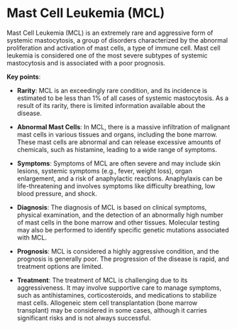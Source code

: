 # Mast Cell Leukemia (MCL)

Mast Cell Leukemia (MCL) is an extremely rare and aggressive form of systemic mastocytosis, a group of disorders characterized by the abnormal proliferation and activation of mast cells, a type of immune cell. Mast cell leukemia is considered one of the most severe subtypes of systemic mastocytosis and is associated with a poor prognosis.

**Key points**:

* **Rarity**: MCL is an exceedingly rare condition, and its incidence is estimated to be less than 1% of all cases of systemic mastocytosis. As a result of its rarity, there is limited information available about the disease.

* **Abnormal Mast Cells**: In MCL, there is a massive infiltration of malignant mast cells in various tissues and organs, including the bone marrow. These mast cells are abnormal and can release excessive amounts of chemicals, such as histamine, leading to a wide range of symptoms.

* **Symptoms**: Symptoms of MCL are often severe and may include skin lesions, systemic symptoms (e.g., fever, weight loss), organ enlargement, and a risk of anaphylactic reactions. Anaphylaxis can be life-threatening and involves symptoms like difficulty breathing, low blood pressure, and shock.

* **Diagnosis**: The diagnosis of MCL is based on clinical symptoms, physical examination, and the detection of an abnormally high number of mast cells in the bone marrow and other tissues. Molecular testing may also be performed to identify specific genetic mutations associated with MCL.

* **Prognosis**: MCL is considered a highly aggressive condition, and the prognosis is generally poor. The progression of the disease is rapid, and treatment options are limited.

* **Treatment**: The treatment of MCL is challenging due to its aggressiveness. It may involve supportive care to manage symptoms, such as antihistamines, corticosteroids, and medications to stabilize mast cells. Allogeneic stem cell transplantation (bone marrow transplant) may be considered in some cases, although it carries significant risks and is not always successful.
